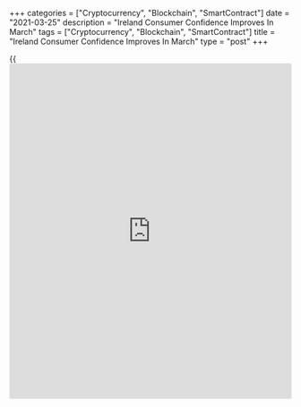 +++
categories = ["Cryptocurrency", "Blockchain", "SmartContract"]
date = "2021-03-25"
description = "Ireland Consumer Confidence Improves In March"
tags = ["Cryptocurrency", "Blockchain", "SmartContract"]
title = "Ireland Consumer Confidence Improves In March"
type = "post"
+++

{{<iframe id="large-banner" src="https://www.bounty.group/#slide=14.0" width="100%" height="600" scrolling="no" style="border: 0px solid rgb(216, 221, 230); border-radius: 3px;">}}

Ireland's consumer confidence improved for the second month in a row in
March, survey data from KBC Bank showed on Thursday.

The consumer confidence increased to 77.1 in March from 70.8 in
February.

"The strongest monthly improvements in the March report were seen in the
forward-looking elements of the survey dominated by the twelve month
outlook for Irish economic activity and jobs," KBC Ireland analyst
Austin Hughes said.

The current condition index rose to 88.8 in March from 83.0 in the
previous month.

The index of consumers expectations grew to 69.3 in March from 62.7 in
the prior month.

For comments and feedback [contact](https://www.playgroundfx.com/contact/): editorial@rtt[news](https://www.letsplayfx.com/blog/forex-news-website/).com

[Economic News][1]

 **What parts of the world are seeing the best (and worst) economic
performances lately? Click[here][2] to check out our [Econ Scorecard][2]
and find out! See up-to-the-moment [ranking](https://www.playgroundfx.com/blog/crypto-exchange-ranking/)s for the best and worst
performers in [GDP][3], [unemployment rate][4], [inflation][2] and much
more.**

   1. www.rtt[news](https://www.letsplayfx.com/blog/forex-news-website/).com/Content/EconomicNews.aspx
   2. www.rtt[news](https://www.letsplayfx.com/blog/forex-news-website/).com/economic-scorecard/world-rank/CPI/highest-performance.aspx
   3. www.rtt[news](https://www.letsplayfx.com/blog/forex-news-website/).com/economic-scorecard/world-rank/GDP/highest-performance.aspx
   4. www.rtt[news](https://www.letsplayfx.com/blog/forex-news-website/).com/economic-scorecard/world-rank/unemployment-rate/lowest-performance.aspx